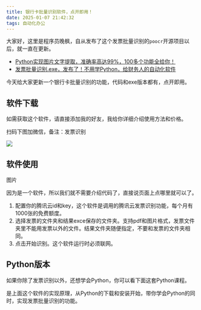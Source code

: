 ```yaml
---
title: 银行卡批量识别软件，点开即用！
date: 2025-01-07 21:42:32
tags: 自动化办公
---
```


大家好，这里是程序员晚枫，自从发布了这个发票批量识别的``poocr``开源项目以后，就一直在更新。

- [Python实现图片文字提取，准确率高达99%，100多个功能全给你！](https://mp.weixin.qq.com/s/tg-0yuItjZj0O0UEksl5ag)
- [发票批量识别.exe，发布了！不用学Python，给财务人的自动化软件](https://mp.weixin.qq.com/s/p973HyfjegdDUuHgGQTPqg)

今天给大家更新一个银行卡批量识别的功能，代码和exe版本都有，点开即用。


## 软件下载

如需获取这个软件，请直接添加我的好友，我给你详细介绍使用方法和价格。

扫码下图加微信，备注：发票识别

![](https://www.python-office.com/assets/img/wechat.c27aec60.jpg)


## 软件使用

图片

因为是一个软件，所以我们就不需要介绍代码了，直接说页面上点哪里就可以了。

1. 配置你的腾讯云id和key，这个软件是调用的腾讯云发票识别功能，每个月有1000张的免费额度。
2. 选择发票的文件夹和结果exce保存的文件夹。支持pdf和图片格式，发票文件夹里不能用发票以外的文件。结果文件夹随便指定，不要和发票的文件夹相同。
3. 点击开始识别。这个软件运行时必须联网。

## Python版本

如果你除了发票识别以外，还想学会Python，你可以看下面这套Python课程。

是上面这个软件的实现原理，从Python的下载和安装开始，带你学会Python的同时，实现发票批量识别的功能。

